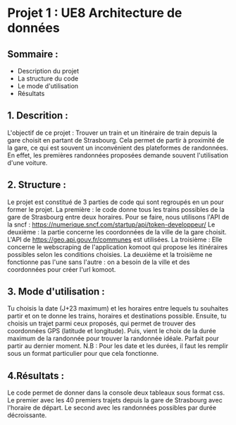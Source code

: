 # Projet 1 : UE8 Architecture de données

## Sommaire :
 -  Description du projet 
 -  La structure du code
 - Le mode d'utilisation
 - Résultats

## 1. Descrition :
L'objectif de ce projet :
Trouver un train et un itinéraire de train depuis la gare choisit en partant de Strasbourg. Cela permet de partir à proximité de la gare, ce qui est souvent un inconvénient des plateformes de randonnées. En effet, les premières randonnées proposées demande souvent l'utilisation d'une voiture.

## 2. Structure : 
Le projet est constitué de 3 parties de code qui sont regroupés en un pour former le projet.
La première :  le code donne tous les trains possibles de la gare de Strasbourg entre deux horaires. Pour se faire, nous utilisons l'API de la sncf : https://numerique.sncf.com/startup/api/token-developpeur/
Le deuxième : la partie concerne les coordonnées de la ville de la gare choisit. L'API de https://geo.api.gouv.fr/communes est utilisées.
La troisième : Elle concerne le webscraping de l'application komoot qui propose les itinéraires possibles selon les conditions choisies.
La deuxième et la troisième ne fonctionne pas l'une sans l'autre : on a besoin de la ville et des coordonnées pour créer l'url komoot.

## 3. Mode d'utilisation :
Tu choisis la date (J+23 maximum) et les horaires entre lequels tu souhaites partir et on te donne les trains, horaires et destinations possible. Ensuite, tu choisis un trajet parmi ceux proposés, qui permet de trouver des coordonnées GPS (latitude et longitude).  Puis, vient le choix de la durée maximum de la randonnée pour trouver la randonnée idéale. Parfait pour partir au dernier moment.
N.B : Pour les date et les durées, il faut les remplir sous un format particulier pour que cela fonctionne.

## 4.Résultats : 
Le code permet de donner dans la console deux tableaux sous format css. Le premier avec les 40 premiers trajets depuis la gare de Strasbourg avec l'horaire de départ.
Le second avec les randonnées possibles par durée décroissante. 
